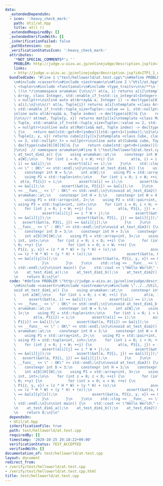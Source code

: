 ```yaml
---
data:
  _extendedDependsOn:
  - icon: ':heavy_check_mark:'
    path: Util/at.hpp
    title: at() ()
  _extendedRequiredBy: []
  _extendedVerifiedWith: []
  _isVerificationFailed: false
  _pathExtension: cpp
  _verificationStatusIcon: ':heavy_check_mark:'
  attributes:
    '*NOT_SPECIAL_COMMENTS*': ''
    PROBLEM: http://judge.u-aizu.ac.jp/onlinejudge/description.jsp?id=ITP1_1_A
    links:
    - http://judge.u-aizu.ac.jp/onlinejudge/description.jsp?id=ITP1_1_A
  bundledCode: "#line 1 \"test/helloworld/at.test.cpp\"\n#define PROBLEM \"http://judge.u-aizu.ac.jp/onlinejudge/description.jsp?id=ITP1_1_A\"\
    \n#include <cassert>\n#include <iostream>\n\n#line 2 \"Util/at.hpp\"\n#include\
    \ <tuple>\n#include <functional>\n#include <type_traits>\n\n/**\n * @brief at()\
    \ ()\n */\nnamespace arumakan {\n\n//! at(a, i) returns a[i]\ntemplate <class\
    \ Array, class Integer, std::enable_if_t<std::is_integral<Integer>::value, std::nullptr_t>\
    \ = nullptr>\ninline auto at(Array&& a, Integer i) -> decltype(a[0])& {\n    return\
    \ a[i];\n}\n\n//! at(a, Tuple{i}) returns a[i]\ntemplate <class Array, class Tuple,\
    \ std::enable_if_t<std::tuple_size<Tuple>::value == 1, std::nullptr_t> = nullptr>\n\
    inline auto at(Array&& a, Tuple index) -> decltype(a[0])& {\n    return a[std::get<0>(index)];\n\
    }\n\n//! at(mat, Tuple{y, x}) returns mat[y][x]\ntemplate <class Matrix, class\
    \ Tuple, std::enable_if_t<std::tuple_size<Tuple>::value == 2, std::nullptr_t>\
    \ = nullptr>\ninline auto at(Matrix&& mat, Tuple index) -> decltype(mat[0][0])&\
    \ {\n    return mat[std::get<0>(index)][std::get<1>(index)];\n}\n\n//! at(cube,\
    \ Tuple{z, y, x}) returns cube[z][y][x]\ntemplate <class Cube, class Tuple, std::enable_if_t<std::tuple_size<Tuple>::value\
    \ == 3, std::nullptr_t> = nullptr>\ninline auto at(Cube&& cube, Tuple index) ->\
    \ decltype(cube[0][0][0])& {\n    return cube[std::get<0>(index)][std::get<1>(index)][std::get<2>(index)];\n\
    }\n\n}  // namespace arumakan\n#line 6 \"test/helloworld/at.test.cpp\"\n\nvoid\
    \ at_test_dim1_a() {\n    using arumakan::at;\n    constexpr int W = 5;\n    int\
    \ a[W];\n\n    for (int i = 0; i < W; ++i) {\n        at(a, i) = i;\n        assert(&at(a,\
    \ i) == &a[i]);\n        assert(a[i] == i);\n    }\n\n    std::clog << __func__\
    \ << \" : OK\" << std::endl;\n}\n\nvoid at_test_dim1_b() {\n    using arumakan::at;\n\
    \    constexpr int W = 5;\n    int a[W];\n    using P1 = std::array<int, 1>;\n\
    \    using P2 = std::tuple<int>;\n\n    for (int i = 0; i < W; ++i) {\n      \
    \  at(a, P1{i}) = i;\n        assert(a[i] == i);\n        assert(&at(a, P1{i})\
    \ == &a[i]);\n        assert(&at(a, P2{i}) == &a[i]);\n    }\n\n    std::clog\
    \ << __func__ << \" : OK\" << std::endl;\n}\n\nvoid at_test_dim2() {\n    using\
    \ arumakan::at;\n    constexpr int H = 3;\n    constexpr int W = 4;\n    int a[H][W];\n\
    \    using P1 = std::array<int, 2>;\n    using P2 = std::pair<int, int>;\n   \
    \ using P3 = std::tuple<int, int>;\n\n    for (int i = 0; i < H; ++i) {\n    \
    \    for (int j = 0; j < W; ++j) {\n            at(a, P1{i, j}) = i * W + j;\n\
    \            assert(a[i][j] == i * W + j);\n            assert(&at(a, P1{i, j})\
    \ == &a[i][j]);\n            assert(&at(a, P2{i, j}) == &a[i][j]);\n         \
    \   assert(&at(a, P3{i, j}) == &a[i][j]);\n        }\n    }\n\n    std::clog <<\
    \ __func__ << \" : OK\" << std::endl;\n}\n\nvoid at_test_dim3() {\n    using arumakan::at;\n\
    \    constexpr int D = 3;\n    constexpr int H = 3;\n    constexpr int W = 4;\n\
    \    int a[D][H][W];\n    using P1 = std::array<int, 3>;\n    using P2 = std::tuple<int,\
    \ int, int>;\n\n    for (int z = 0; z < D; ++z) {\n        for (int y = 0; y <\
    \ H; ++y) {\n            for (int x = 0; x < W; ++x) {\n                at(a,\
    \ P1{z, y, x}) = (z * H * W) + (y * H) + (x);\n                assert(a[z][y][x]\
    \ == (z * H * W) + (y * H) + (x));\n                assert(&at(a, P1{z, y, x})\
    \ == &a[z][y][x]);\n                assert(&at(a, P2{z, y, x}) == &a[z][y][x]);\n\
    \            }\n        }\n    }\n\n    std::clog << __func__ << \" : OK\" <<\
    \ std::endl;\n}\n\nint main() {\n    std::cout << \"Hello World\" << std::endl;\n\
    \n    at_test_dim1_a();\n    at_test_dim1_b();\n    at_test_dim2();\n    at_test_dim3();\n\
    \n    return 0;\n}\n"
  code: "#define PROBLEM \"http://judge.u-aizu.ac.jp/onlinejudge/description.jsp?id=ITP1_1_A\"\
    \n#include <cassert>\n#include <iostream>\n\n#include \"../../Util/at.hpp\"\n\n\
    void at_test_dim1_a() {\n    using arumakan::at;\n    constexpr int W = 5;\n \
    \   int a[W];\n\n    for (int i = 0; i < W; ++i) {\n        at(a, i) = i;\n  \
    \      assert(&at(a, i) == &a[i]);\n        assert(a[i] == i);\n    }\n\n    std::clog\
    \ << __func__ << \" : OK\" << std::endl;\n}\n\nvoid at_test_dim1_b() {\n    using\
    \ arumakan::at;\n    constexpr int W = 5;\n    int a[W];\n    using P1 = std::array<int,\
    \ 1>;\n    using P2 = std::tuple<int>;\n\n    for (int i = 0; i < W; ++i) {\n\
    \        at(a, P1{i}) = i;\n        assert(a[i] == i);\n        assert(&at(a,\
    \ P1{i}) == &a[i]);\n        assert(&at(a, P2{i}) == &a[i]);\n    }\n\n    std::clog\
    \ << __func__ << \" : OK\" << std::endl;\n}\n\nvoid at_test_dim2() {\n    using\
    \ arumakan::at;\n    constexpr int H = 3;\n    constexpr int W = 4;\n    int a[H][W];\n\
    \    using P1 = std::array<int, 2>;\n    using P2 = std::pair<int, int>;\n   \
    \ using P3 = std::tuple<int, int>;\n\n    for (int i = 0; i < H; ++i) {\n    \
    \    for (int j = 0; j < W; ++j) {\n            at(a, P1{i, j}) = i * W + j;\n\
    \            assert(a[i][j] == i * W + j);\n            assert(&at(a, P1{i, j})\
    \ == &a[i][j]);\n            assert(&at(a, P2{i, j}) == &a[i][j]);\n         \
    \   assert(&at(a, P3{i, j}) == &a[i][j]);\n        }\n    }\n\n    std::clog <<\
    \ __func__ << \" : OK\" << std::endl;\n}\n\nvoid at_test_dim3() {\n    using arumakan::at;\n\
    \    constexpr int D = 3;\n    constexpr int H = 3;\n    constexpr int W = 4;\n\
    \    int a[D][H][W];\n    using P1 = std::array<int, 3>;\n    using P2 = std::tuple<int,\
    \ int, int>;\n\n    for (int z = 0; z < D; ++z) {\n        for (int y = 0; y <\
    \ H; ++y) {\n            for (int x = 0; x < W; ++x) {\n                at(a,\
    \ P1{z, y, x}) = (z * H * W) + (y * H) + (x);\n                assert(a[z][y][x]\
    \ == (z * H * W) + (y * H) + (x));\n                assert(&at(a, P1{z, y, x})\
    \ == &a[z][y][x]);\n                assert(&at(a, P2{z, y, x}) == &a[z][y][x]);\n\
    \            }\n        }\n    }\n\n    std::clog << __func__ << \" : OK\" <<\
    \ std::endl;\n}\n\nint main() {\n    std::cout << \"Hello World\" << std::endl;\n\
    \n    at_test_dim1_a();\n    at_test_dim1_b();\n    at_test_dim2();\n    at_test_dim3();\n\
    \n    return 0;\n}\n"
  dependsOn:
  - Util/at.hpp
  isVerificationFile: true
  path: test/helloworld/at.test.cpp
  requiredBy: []
  timestamp: '2020-10-25 20:18:22+09:00'
  verificationStatus: TEST_ACCEPTED
  verifiedWith: []
documentation_of: test/helloworld/at.test.cpp
layout: document
redirect_from:
- /verify/test/helloworld/at.test.cpp
- /verify/test/helloworld/at.test.cpp.html
title: test/helloworld/at.test.cpp
---
```

